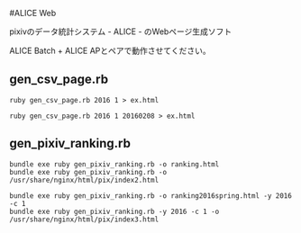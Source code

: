 #ALICE Web

pixivのデータ統計システム - ALICE - のWebページ生成ソフト

ALICE Batch + ALICE APとペアで動作させてください。



## gen_csv_page.rb

```
ruby gen_csv_page.rb 2016 1 > ex.html

ruby gen_csv_page.rb 2016 1 20160208 > ex.html
```

## gen_pixiv_ranking.rb

```
bundle exe ruby gen_pixiv_ranking.rb -o ranking.html
bundle exe ruby gen_pixiv_ranking.rb -o /usr/share/nginx/html/pix/index2.html

bundle exe ruby gen_pixiv_ranking.rb -o ranking2016spring.html -y 2016 -c 1
bundle exe ruby gen_pixiv_ranking.rb -y 2016 -c 1 -o /usr/share/nginx/html/pix/index3.html
```